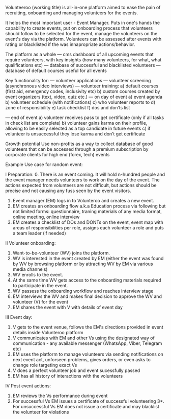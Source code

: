 Volunteeroo (working title) is all-in-one platform aimed to ease the pain of recruiting, onboarding and managing volunteers for the events.

It helps the most important user - Event Manager. Puts in one's hands the capability to create events, put on onboarding process that volunteers should follow to be selected for the event, manage the volunteers on the event's day via the platform. Volunteers can be assessed after events with rating or blacklisted if the was innapropriate actions/behavior.

The platform as a whole
— cms dashboard of all upcoming events that require volunteers, with key insights (how many volunteers, for what, what qualifications etc)
— database of successful and blacklisted volunteers
— database of default courses useful for all events

Key functionality for:
— volunteer applications
— volunteer screening (asynchronous video interviews) 
— volunteer training: 
a) default courses (first aid, emergency codes, inclusivity etc)
b) custom courses created by event organizers (text, video, quiz etc.)
— on day of event
a) event agenda
b) volunteer schedule (with notifications)
c) who volunteer reports to
d) zone of responsibility 
e) task checklist 
f) dos and don’ts list

— end of event 
a) volunteer receives pass to get certificate (only if all tasks in check list are complete)
b) volunteer gains karma on their profile, allowing to be easily selected as a top candidate in future events
c) if volunteer is unsuccessful they lose karma and don’t get certificate

Growth potential
Use non-profits as a way to collect database of good volunteers that can be accessed through a premium subscription by corporate clients for high end (forex, tech) events

Example Use case for random event:

I Preparation:
0. There is an event coming. It will hold n-hundred people and the event manager needs volunteers to work on the day of the event. The actions expected from volunteers are not difficult, but actions should be precise and not causing any fuss seen by the event visitors.
1. Event manager (EM) logs in to Volunteroo and creates a new event.
2. EM creates an onboarding flow a.k.a Education process via following but not limited forms: questionnaire, traning materials of any media format, online meeting, online interview
3. EM creates a checklist of DOs and DONTs on the event, event map with areas of responsibilities per role, assigns each volunteer a role and puts a team leader (if needed)

II Volunteer onboarding:
1. Want-to-be-volunteer (WV) joins the platform.
2. WV is interested in the event created by EM (either the event was found by WV by browsing platform or by attracting WV by EM via various media channels)
3. WV enrolls to the event.
4. At the same time WV gets access to the onboarding materials required to participate in the event.
5. WV passess the onboarding workflow and reaches interview stage
6. EM interviews the WV and makes final decision to approve the WV and volunteer (V) for the event
7. EM shares the event with V with details of event day

III Event day:
1. V gets to the event venue, follows the EM's directions provided in event details inside Volunteroo platform
2. V communicates with EM and other Vs using the designated way of communication - any available messenger (WhatsApp, Viber, Telegram etc)
3. EM uses the platform to manage volunteers via sending notifications on next event act, unforseen problems, gives orders, or even asks to change role targeting exact Vs
4. V does a perfect volunteer job and event sucessfully passed
5. EM has all history of interactions with the volunteers

IV Post event actions:
1. EM reviews the Vs performance during event
2. For successful Vs EM issues a certificate of successful volunteering
3*. For unsuccessful Vs EM does not issue a certificate and may blacklist the volunteer for violations
